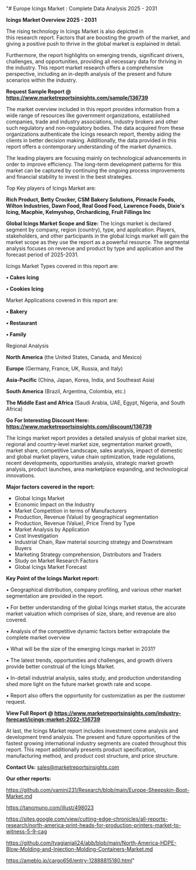"# Europe Icings Market : Complete Data Analysis 2025 - 2031

<Strong> Icings Market Overview 2025 - 2031</strong>

The rising technology in Icings Market is also depicted in this research report. Factors that are boosting the growth of the market, and giving a positive push to thrive in the global market is explained in detail.

Furthermore, the report highlights on emerging trends, significant drivers, challenges, and opportunities, providing all necessary data for thriving in the industry. This report market research offers a comprehensive perspective, including an in-depth analysis of the present and future scenarios within the industry.

<strong>Request Sample Report @ <a href=https://www.marketreportsinsights.com/sample/136739>https://www.marketreportsinsights.com/sample/136739</a></strong>

The market overview included in this report provides information from a wide range of resources like government organizations, established companies, trade and industry associations, industry brokers and other such regulatory and non-regulatory bodies. The data acquired from these organizations authenticate the Icings research report, thereby aiding the clients in better decision making. Additionally, the data provided in this report offers a contemporary understanding of the market dynamics.

The leading players are focusing mainly on technological advancements in order to improve efficiency. The long-term development patterns for this market can be captured by continuing the ongoing process improvements and financial stability to invest in the best strategies.

Top Key players of Icings Market are:

<strong>Rich Product, Betty Crocker, CSM Bakery Solutions, Pinnacle Foods, Wilton Industries, Dawn Food, Real Good Food, Lawrence Foods, Dixie's Icing, Macphie, Kelmyshop, Orchardicing, Fruit Fillings Inc</strong>

<strong><b>Global Icings Market Scope and Size:</b></strong>
The Icings market is declared segment by company, region (country), type, and application. Players, stakeholders, and other participants in the global Icings market will gain the market scope as they use the report as a powerful resource. The segmental analysis focuses on revenue and product by type and application and the forecast period of 2025-2031.

Icings Market Types covered in this report are:

<strong>• Cakes Icing

• Cookies Icing</strong>

Market Applications covered in this report are:

<strong>• Bakery

• Restaurant

• Family</strong> 

Regional Analysis

<strong>North America</strong> (the United States, Canada, and Mexico)

<strong>Europe</strong> (Germany, France, UK, Russia, and Italy)

<strong>Asia-Pacific</strong> (China, Japan, Korea, India, and Southeast Asia)

<strong>South America</strong> (Brazil, Argentina, Colombia, etc.)

<strong>The Middle East and Africa</strong> (Saudi Arabia, UAE, Egypt, Nigeria, and South Africa)

<strong>Go For Interesting Discount Here: <a href=https://www.marketreportsinsights.com/discount/136739>https://www.marketreportsinsights.com/discount/136739</a></strong>

The Icings market report provides a detailed analysis of global market size, regional and country-level market size, segmentation market growth, market share, competitive Landscape, sales analysis, impact of domestic and global market players, value chain optimization, trade regulations, recent developments, opportunities analysis, strategic market growth analysis, product launches, area marketplace expanding, and technological innovations.

<strong><b>Major factors covered in the report:</b></strong>
<ul>
  <li>Global Icings Market </li>
  <li>Economic Impact on the Industry</li>
  <li>Market Competition in terms of Manufacturers</li>
  <li>Production, Revenue (Value) by geographical segmentation</li>
  <li>Production, Revenue (Value), Price Trend by Type</li>
  <li>Market Analysis by Application</li>
  <li>Cost Investigation</li>
  <li>Industrial Chain, Raw material sourcing strategy and Downstream Buyers</li>
  <li>Marketing Strategy comprehension, Distributors and Traders</li>
  <li>Study on Market Research Factors</li>
  <li>Global Icings Market Forecast</li>
</ul>

<strong><b>Key Point of the Icings Market report:</b></strong>

• Geographical distribution, company profiling, and various other market segmentation are provided in the report.

• For better understanding of the global Icings market status, the accurate market valuation which comprises of size, share, and revenue are also covered.

• Analysis of the competitive dynamic factors better extrapolate the complete market overview

• What will be the size of the emerging Icings market in 2031?

• The latest trends, opportunities and challenges, and growth drivers provide better construal of the Icings Market.

• In-detail industrial analysis, sales study, and production understanding shed more light on the future market growth rate and scope.

• Report also offers the opportunity for customization as per the customer request.

<strong><b>View Full Report @ <a href=https://www.marketreportsinsights.com/industry-forecast/icings-market-2022-136739>https://www.marketreportsinsights.com/industry-forecast/icings-market-2022-136739</a></b></strong>


At last, the Icings Market report includes investment come analysis and development trend analysis. The present and future opportunities of the fastest growing international industry segments are coated throughout this report. This report additionally presents product specification, manufacturing method, and product cost structure, and price structure.

<strong>Contact Us:</strong>
sales@marketreportsinsights.com

<strong>Our other reports:</strong>

<a href=https://github.com/yamini231/Research/blob/main/Europe-Sheepskin-Boot-Market.md>https://github.com/yamini231/Research/blob/main/Europe-Sheepskin-Boot-Market.md</a>

<a href=https://tanomuno.com/illust/498023>https://tanomuno.com/illust/498023</a>

<a href=https://sites.google.com/view/cutting-edge-chronicles/all-reports-research/north-america-print-heads-for-production-printers-market-to-witness-5-9-cag>https://sites.google.com/view/cutting-edge-chronicles/all-reports-research/north-america-print-heads-for-production-printers-market-to-witness-5-9-cag</a>

<a href=https://github.com/tyagianjali24/abb/blob/main/North-America-HDPE-Blow-Molding-and-Injection-Molding-Containers-Market.md>https://github.com/tyagianjali24/abb/blob/main/North-America-HDPE-Blow-Molding-and-Injection-Molding-Containers-Market.md</a>

<a href=https://ameblo.jp/cargo656/entry-12888815180.html>https://ameblo.jp/cargo656/entry-12888815180.html</a>"
